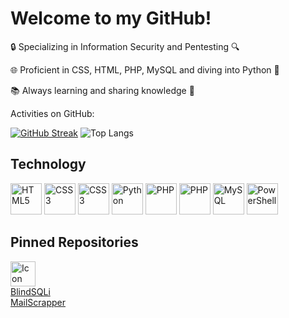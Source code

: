 # Welcome to my GitHub!

<p>🔒 Specializing in Information Security and Pentesting 🔍

🌐 Proficient in CSS, HTML, PHP, MySQL and diving into Python 🐍

📚 Always learning and sharing knowledge 🌟<p/>

Activities on GitHub:

[![GitHub Streak](https://streak-stats.demolab.com?user=k45t0&theme=dark&hide_border=true&mode=weekly)](https://git.io/streak-stats)
![Top Langs](https://github-readme-stats.vercel.app/api/top-langs/?username=k45t0&size_weight=0.5&count_weight=0.5&theme=dark&hide_border=true)


## Technology

<div>
    <img src="https://cdn.jsdelivr.net/gh/devicons/devicon/icons/html5/html5-original.svg" alt="HTML5" title="HTML5" width="50" height="50"/>
    <img src="https://cdn.jsdelivr.net/gh/devicons/devicon/icons/css3/css3-original.svg" alt="CSS3" title="CSS3" width="50" height="50"/>
    <img src="https://cdn.jsdelivr.net/gh/devicons/devicon@latest/icons/javascript/javascript-original.svg" alt="CSS3" title="CSS3" width="50" height="50"/>
    <img src="https://cdn.jsdelivr.net/gh/devicons/devicon/icons/python/python-original.svg" alt="Python" title="Python" width="50" height="50"/>
    <img src="https://cdn.jsdelivr.net/gh/devicons/devicon/icons/php/php-original.svg" alt="PHP" title="PHP" width="50" height="50"/>
    <img src="https://cdn.jsdelivr.net/gh/devicons/devicon@latest/icons/go/go-original-wordmark.svg" alt="PHP" title="PHP" width="50" height="50"/>
    <img src="https://cdn.jsdelivr.net/gh/devicons/devicon@latest/icons/mysql/mysql-original.svg" alt="MySQL" title="MySQL" width="50" height="50"/>
    <img src="https://cdn.jsdelivr.net/gh/devicons/devicon@latest/icons/powershell/powershell-plain.svg" alt="PowerShell" title="PowerShell" width="50" height="50"/>
</div>

## Pinned Repositories
[<img src="https://cdn-icons-png.flaticon.com/512/25/25231.png" alt="Icon" width="40" height="40"/>](https://github.com/k45t0/BlindSQLi)
<br>
[BlindSQLi](https://github.com/k45t0/BlindSQLi)
<br>
[MailScrapper](https://github.com/k45t0/MailScrapper)
